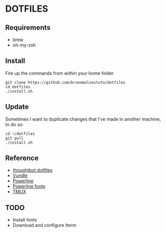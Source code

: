 # DOTFILES

## Requirements
* brew 
* oh-my-zsh

## Install

Fire up the commands from within your home folder

    git clone https://github.com/brunomalvestuto/dotfiles
    cd dotfiles
    ./install.sh

## Update

Sometimes I want to duplicate changes that I've made in another machine, to do so:

    cd ~/dotfiles
    git pull
    ./install.sh

## Reference

* [thoughtbot dotfiles](https://github.com/thoughtbot/dotfile)
* [Vundle](https://github.com/gmarik/vundle.git)
* [Powerline](https://github.com/Lokaltog/powerline)
* [Powerline fonts](https://github.com/Lokaltog/powerline-fonts)
* [TMUX](http://tmux.sourceforge.net/)

## TODO

* Install fonts
* Download and configure Iterm

